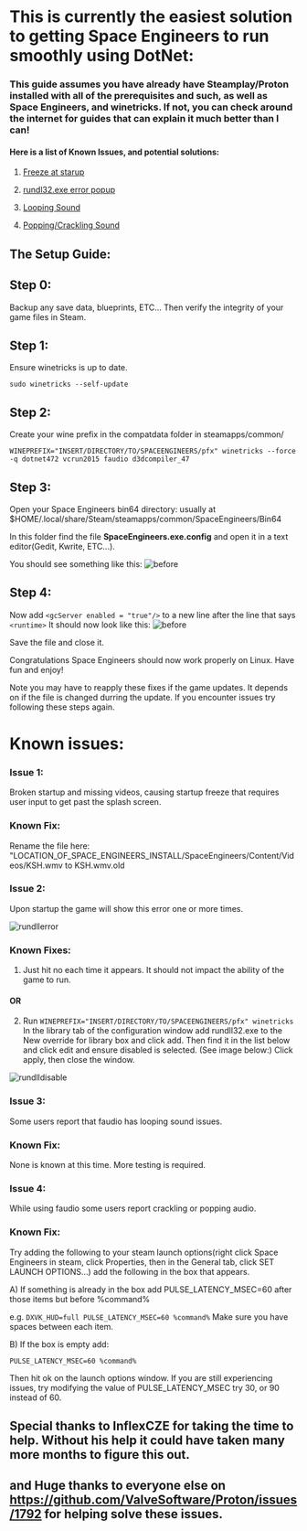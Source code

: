# This is currently the easiest solution to getting Space Engineers to run smoothly using DotNet:
### This guide assumes you have already have Steamplay/Proton installed with all of the prerequisites and such, as well as Space Engineers, and winetricks. If not, you can check around the internet for guides that can explain it much better than I can!

#### Here is a list of Known Issues, and potential solutions:



1. [Freeze at starup](#Issue-1)
2. [rundl32.exe error popup](#Issue-2)

3. [Looping Sound](#issue-3)

4. [Popping/Crackling Sound](#issue-4)

## The Setup Guide:

## Step 0:
  Backup any save data, blueprints, ETC...
  Then verify the integrity of your game files in Steam.

## Step 1:
  Ensure winetricks is up to date.

  `sudo winetricks --self-update`

## Step 2:
  Create your wine prefix in the compatdata folder in steamapps/common/

  `WINEPREFIX="INSERT/DIRECTORY/TO/SPACEENGINEERS/pfx" winetricks --force -q dotnet472 vcrun2015 faudio d3dcompiler_47`

## Step 3:
  Open your Space Engineers bin64 directory: usually at $HOME/.local/share/Steam/steamapps/common/SpaceEngineers/Bin64

  In this folder find the file **SpaceEngineers.exe.config** and open it in a text editor(Gedit, Kwrite, ETC...). 

  You should see something like this:
  ![before](Before.png)
    

## Step 4:
  Now add `<gcServer enabled = "true"/>` to a new line after the line that says `<runtime>`
  It should now look like this:
  ![before](After.png)

  Save the file and close it.

  Congratulations Space Engineers should now work properly on Linux. Have fun and enjoy!

  Note you may have to reapply these fixes if the game updates. It depends on if the file is changed durring the update.
  If you encounter issues try following these steps again.

  # Known issues:

  ### Issue 1:  
  Broken startup and missing videos, causing startup freeze that requires user input to get past the splash screen.

  ### Known Fix:
  Rename the file here: "LOCATION_OF_SPACE_ENGINEERS_INSTALL/SpaceEngineers/Content/Videos/KSH.wmv to KSH.wmv.old

  ### Issue 2:  
  Upon startup the game will show this error one or more times.

  ![rundllerror](rundll32.png)

  ### Known Fixes:
  1) Just hit no each time it appears. It should not impact the ability of the game to run.

  #### OR

  2) Run `WINEPREFIX="INSERT/DIRECTORY/TO/SPACEENGINEERS/pfx" winetricks`
  In the library tab of the configuration window add rundll32.exe to the New override for library box and click add. Then find it in the list below and click edit and ensure disabled is selected. (See image below:) Click apply, then close the window.

  ![rundlldisable](disablerundll32.png)

  ### Issue 3:  
  Some users report that faudio has looping sound issues.

  ### Known Fix:  
  None is known at this time. More testing is required.

  ### Issue 4:
  While using faudio some users report crackling or popping audio.

  ### Known Fix:
  Try adding the following to your steam launch options(right click Space Engineers in steam, click Properties, then in the General tab, click SET LAUNCH OPTIONS...) add the following in the box that appears.

  A) If something is already in the box add PULSE_LATENCY_MSEC=60 after those items but before %command% 

   e.g. `DXVK_HUD=full PULSE_LATENCY_MSEC=60 %command%` Make sure you have spaces between each item.

 B) If the box is empty add:

   `PULSE_LATENCY_MSEC=60 %command%`
    
   Then hit ok on the launch options window. If you are still experiencing issues, try modifying the value of PULSE_LATENCY_MSEC try 30, or 90 instead of 60.

  ## Special thanks to InflexCZE for taking the time to help. Without his help it could have taken many more months to figure this out.
  ## and Huge thanks to everyone else on https://github.com/ValveSoftware/Proton/issues/1792 for helping solve these issues.

